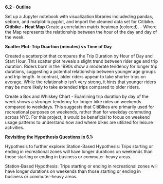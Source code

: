 **6.2 - Outline**

Set up a Jupyter notebook with visualization libraries includeding pandas, seborn, and matplotlib.pyplot, and import the cleaned data set for Citibike.
**Citibike - Heat Map**
Create a correlation matrix heatmap (colored). - Where the Map represents the relationship between the hour of the day and day of the week. 

**Scatter Plot: Trip Duartion (minutes) vs Time of Day**

Created a scatterplot that compares the Trip Duration by Hour of Day and Start Hour.
 This scatter plot reveals a slight trend between rider age and trip duration. Riders born in the 1990s show a moderate tendency for longer trip durations, suggesting a potential relationship between younger age groups and trip length. In contrast, older riders appear to take shorter trips on average. While the relationship isn’t very strong, it hints that younger riders may be more likely to take extended trips compared to older riders.

 Create a Box and Whiskey Chart - Examining trip duration by day of the week shows a stronger tendency for longer bike rides on weekends compared to weekdays. This suggests that CitiBikes are primarily used for recreational purposes on weekends, rather than for weekday commuting across NYC. For this project, it would be beneficial to focus on weekend usage patterns to understand how and where bikes are utilized for leisure activities.

 **Revisiting the Hypothesis Questions in 6.1:**

Hypothesis to further explore: Station-Based Hypothesis: Trips starting or ending in recreational zones will have longer durations on weekends than those starting or ending in business or commuter-heavy areas.

Station-Based Hypothesis: Trips starting or ending in recreational zones will have longer durations on weekends than those starting or ending in business or commuter-heavy areas.
